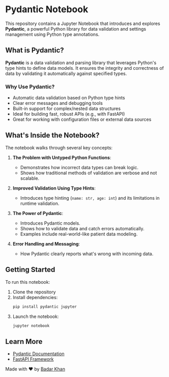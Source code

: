 # Pydantic Notebook

This repository contains a Jupyter Notebook that introduces and explores **Pydantic**, a powerful Python library for data validation and settings management using Python type annotations.

## What is Pydantic?

**Pydantic** is a data validation and parsing library that leverages Python's type hints to define data models. It ensures the integrity and correctness of data by validating it automatically against specified types.

### Why Use Pydantic?

- Automatic data validation based on Python type hints
- Clear error messages and debugging tools
- Built-in support for complex/nested data structures
- Ideal for building fast, robust APIs (e.g., with FastAPI)
- Great for working with configuration files or external data sources

## What's Inside the Notebook?

The notebook walks through several key concepts:

1. **The Problem with Untyped Python Functions**:

   - Demonstrates how incorrect data types can break logic.
   - Shows how traditional methods of validation are verbose and not scalable.
2. **Improved Validation Using Type Hints**:

   - Introduces type hinting (`name: str, age: int`) and its limitations in runtime validation.
3. **The Power of Pydantic**:

   - Introduces Pydantic models.
   - Shows how to validate data and catch errors automatically.
   - Examples include real-world-like patient data modeling.
4. **Error Handling and Messaging**:

   - How Pydantic clearly reports what's wrong with incoming data.

## Getting Started

To run this notebook:

1. Clone the repository
2. Install dependencies:
   ```bash
   pip install pydantic jupyter
   ```
3. Launch the notebook:
   ```bash
   jupyter notebook
   ```

## Learn More

- [Pydantic Documentation](https://docs.pydantic.dev)
- [FastAPI Framework](https://fastapi.tiangolo.com)

Made with ❤️ by [Badar Khan](https://www.linkedin.com/in/badarkhannn/)
